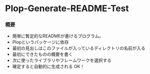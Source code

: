 # Plop-Generate-README-Test
### 概要
- 簡単に暫定的なREADMEが書けるプログラム。
- Plopというパッケージに依存
- 最初の見出しはこのファイルが入っているディレクトリの名前が入る
- 最初にできたものの概要を書く
- 次に使ったライブラリやフレームワークを選択する
- 確定すると自動的に生成される
OK！
